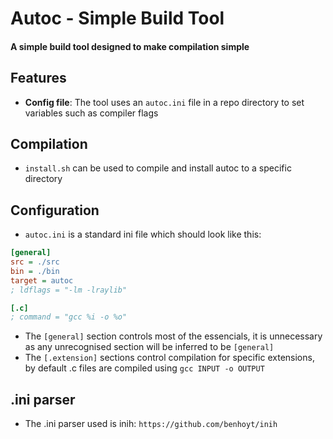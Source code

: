 # Autoc - Simple Build Tool

#### A simple build tool designed to make compilation simple

## Features

- **Config file**: The tool uses an `autoc.ini` file in a repo directory to set variables such as compiler flags

## Compilation

- `install.sh` can be used to compile and install autoc to a specific directory

## Configuration

- `autoc.ini` is a standard ini file which should look like this:
```ini
[general]
src = ./src
bin = ./bin
target = autoc 
; ldflags = "-lm -lraylib"

[.c]
; command = "gcc %i -o %o"
```
- The `[general]` section controls most of the essencials, it is unnecessary as any unrecognised section will be inferred to be `[general]`
- The `[.extension]` sections control compilation for specific extensions, by default .c files are compiled using `gcc INPUT -o OUTPUT`

## .ini parser

- The .ini parser used is inih: `https://github.com/benhoyt/inih`
